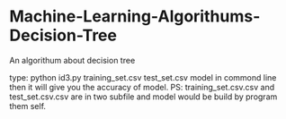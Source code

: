 # Machine-Learning-Algorithums-Decision-Tree
An algorithum about decision tree

type: python id3.py training_set.csv test_set.csv model in commond line then it will give you the accuracy of model.
PS: training_set.csv.csv and test_set.csv.csv are in two subfile and model would be build by program them self.
